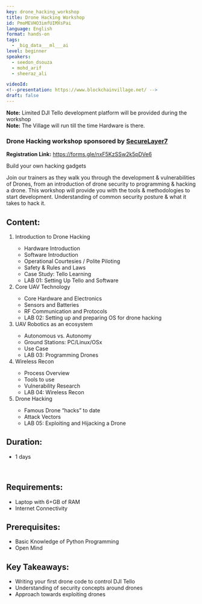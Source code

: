 ```yaml
---
key: drone_hacking_workshop
title: Drone Hacking Workshop
id: PmoMEVHO3imfUIMXsPai
language: English
format: hands-on
tags:
  - _big_data___ml___ai
level: beginner
speakers:
  - seedon_dsouza
  - mohd_arif
  - sheeraz_ali

videoId: 
<!--presentation: https://www.blockchainvillage.net/ -->
draft: false
---
```


<b>Note:</b> Limited DJI Tello development platform will be provided during the workshop
<br>
<b>Note:</b> The Village will run till the time Hardware is there.
<br>
### Drone Hacking workshop sponsored by [SecureLayer7](/partners/silver/s7/)

<b>Registration Link:</b> https://forms.gle/nxF5KzSSw2k5pDVe6
<br>

Build your own hacking gadgets


Join our trainers as they walk you through the development & vulnerabilities of Drones, from an introduction of drone security to programming & hacking a drone. This workshop will provide you with the tools & methodologies to start development. Understanding of common security posture & what it takes to hack it.
 
<h2>Content:</h2>
<ol>
    <li>Introduction to Drone Hacking</li>
        <ul>
        <li>Hardware Introduction</li>
        <li>Software Introduction</li>
        <li>Operational Courtesies / Polite Piloting</li>
        <li>Safety & Rules and Laws</li>
        <li>Case Study: Tello Learning</li>
        <li>LAB 01: Setting Up Tello and Software</li>
        </ul>
    <li>Core UAV Technology</li>
        <ul>
        <li>Core Hardware and Electronics</li>
        <li>Sensors and Batteries</li>
        <li>RF Communication and Protocols</li>
        <li>LAB 02: Setting up and preparing OS for drone hacking</li>
        </ul>
    <li>UAV Robotics as an ecosystem</li>
        <ul>
        <li>Autonomous vs. Autonomy</li>
        <li>Ground Stations: PC/Linux/OSx</li>
        <li>Use Case</li>
        <li>LAB 03: Programming Drones</li>
        </ul>
    <li>Wireless Recon</li>
        <ul>
        <li>Process Overview</li>
        <li>Tools to use</li>
        <li>Vulnerability Research</li>
        <li>LAB 04: Wireless Recon</li>
        </ul>
    <li>Drone Hacking</li>
        <ul>
        <li>Famous Drone “hacks” to date</li>
        <li>Attack Vectors</li>
        <li>LAB 05: Exploiting and Hijacking a Drone</li>
        </ul>
    </ol>

<h2>Duration:</h2> 
<ul>
    <li>1 days</li>
</ul>
<br>
<h2>Requirements:</h2>
    <ul>
    <li>Laptop with 6+GB of RAM</li>
    <li>Internet Connectivity</li>
    </ul>

<h2>Prerequisites:</h2>
    <ul>
    <li>Basic Knowledge of Python Programming</li>
    <li>Open Mind</li>
    </ul>

<h2>Key Takeaways:</h2>
    <ul>
    <li>Writing your first drone code to control DJI Tello</li>
    <li>Understanding of security concepts around drones</li>
    <li>Approach towards exploiting drones</li>
    </ul>

<!--
<a align="center" class="btn primary" target="_blank" rel="noopener" href="https://docs.google.com/forms/d/1d9hdyZVtIsEoPutSPrIy4grqEKHvJOOnpzjNI0m2IFo/edit">Register</a>
-->
